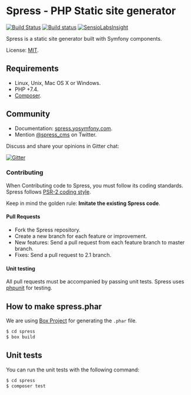 Spress - PHP Static site generator
=================================
[![Build Status](https://travis-ci.org/spress/spress.svg?branch=master)](https://travis-ci.org/spress/spress)
[![Build status](https://ci.appveyor.com/api/projects/status/mjsjdgauj7ks3ogn/branch/master?svg=true)](https://ci.appveyor.com/project/yosymfony/spress/branch/master)
[![SensioLabsInsight](https://insight.sensiolabs.com/projects/1ea79d8e-894d-4cf5-8f64-c941376b3f77/mini.png)](https://insight.sensiolabs.com/projects/1ea79d8e-894d-4cf5-8f64-c941376b3f77)

Spress is a static site generator built with Symfony components.

License: [MIT](https://github.com/spress/spress/blob/master/LICENSE).

Requirements
------------

* Linux, Unix, Mac OS X or Windows.
* PHP +7.4.
* [Composer](http://getcomposer.org/).

Community
---------

* Documentation: [spress.yosymfony.com](http://spress.yosymfony.com/docs/).
* Mention [@spress_cms](https://twitter.com/spress_cms) on Twitter.

Discuss and share your opinions in Gitter chat:

[![Gitter](https://badges.gitter.im/spress/Spress.svg)](https://gitter.im/spress/Spress?utm_source=badge&utm_medium=badge&utm_campaign=pr-badge)

### Contributing

When Contributing code to Spress, you must follow its coding standards. Spress follows
[PSR-2 coding style](http://www.php-fig.org/psr/psr-2/).

Keep in mind the golden rule: **Imitate the existing Spress code**.

#### Pull Requests
* Fork the Spress repository.
* Create a new branch for each feature or improvement.
* New features: Send a pull request from each feature branch to master branch.
* Fixes: Send a pull request to 2.1 branch.

#### Unit testing

All pull requests must be accompanied by passing unit tests. Spress uses [phpunit](http://phpunit.de/) for testing.

How to make spress.phar
-----------------------
We are using [Box Project](https://github.com/humbug/box) for generating the `.phar` file.

```bash
$ cd spress
$ box build
```

Unit tests
----------

You can run the unit tests with the following command:

```bash
$ cd spress
$ composer test
```
